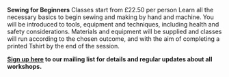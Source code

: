 **Sewing for Beginners**
Classes start from £22.50 per person
Learn all the necessary basics to begin sewing and making by hand and machine. You will be introduced to tools, equipment and techniques, including health and safety considerations.
Materials and equipment will be supplied and classes will run according to the chosen outcome, and with the aim of completing a printed Tshirt by the end of the session.

**[Sign up here](/contact)  to our mailing list for details and regular updates about all workshops.**
